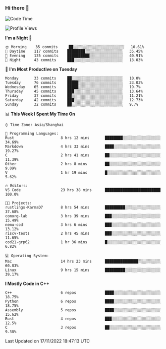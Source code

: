 ### Hi there 👋

<!--
**KarmaD7/KarmaD7** is a ✨ _special_ ✨ repository because its `README.md` (this file) appears on your GitHub profile.

Here are some ideas to get you started:

- 🔭 I’m currently working on ...
- 🌱 I’m currently learning ...
- 👯 I’m looking to collaborate on ...
- 🤔 I’m looking for help with ...
- 💬 Ask me about ...
- 📫 How to reach me: ...
- 😄 Pronouns: ...
- ⚡ Fun fact: ...
-->

<!--START_SECTION:waka-->
![Code Time](http://img.shields.io/badge/Code%20Time-99%20hrs%2030%20mins-blue)

![Profile Views](http://img.shields.io/badge/Profile%20Views-19-blue)

**I'm a Night 🦉** 

```text
🌞 Morning    35 commits     ██░░░░░░░░░░░░░░░░░░░░░░░   10.61% 
🌆 Daytime    117 commits    ████████░░░░░░░░░░░░░░░░░   35.45% 
🌃 Evening    135 commits    ██████████░░░░░░░░░░░░░░░   40.91% 
🌙 Night      43 commits     ███░░░░░░░░░░░░░░░░░░░░░░   13.03%

```
📅 **I'm Most Productive on Tuesday** 

```text
Monday       33 commits     ██░░░░░░░░░░░░░░░░░░░░░░░   10.0% 
Tuesday      76 commits     █████░░░░░░░░░░░░░░░░░░░░   23.03% 
Wednesday    65 commits     █████░░░░░░░░░░░░░░░░░░░░   19.7% 
Thursday     45 commits     ███░░░░░░░░░░░░░░░░░░░░░░   13.64% 
Friday       37 commits     ██░░░░░░░░░░░░░░░░░░░░░░░   11.21% 
Saturday     42 commits     ███░░░░░░░░░░░░░░░░░░░░░░   12.73% 
Sunday       32 commits     ██░░░░░░░░░░░░░░░░░░░░░░░   9.7%

```


📊 **This Week I Spent My Time On** 

```text
⌚︎ Time Zone: Asia/Shanghai

💬 Programming Languages: 
Rust                     8 hrs 12 mins       ████████░░░░░░░░░░░░░░░░░   34.69% 
Markdown                 4 hrs 33 mins       ████░░░░░░░░░░░░░░░░░░░░░   19.27% 
C                        2 hrs 41 mins       ██░░░░░░░░░░░░░░░░░░░░░░░   11.39% 
Other                    2 hrs 8 mins        ██░░░░░░░░░░░░░░░░░░░░░░░   9.09% 
V                        1 hr 19 mins        █░░░░░░░░░░░░░░░░░░░░░░░░   5.62%

🔥 Editors: 
VS Code                  23 hrs 38 mins      █████████████████████████   100.0%

🐱‍💻 Projects: 
rustlings-KarmaD7        8 hrs 54 mins       █████████░░░░░░░░░░░░░░░░   37.68% 
comorg-lab               3 hrs 39 mins       ███░░░░░░░░░░░░░░░░░░░░░░   15.49% 
nemu-cod                 3 hrs 6 mins        ███░░░░░░░░░░░░░░░░░░░░░░   13.12% 
riscv-tests              2 hrs 45 mins       ███░░░░░░░░░░░░░░░░░░░░░░   11.65% 
cod21-grp62              1 hr 36 mins        █░░░░░░░░░░░░░░░░░░░░░░░░   6.82%

💻 Operating System: 
Mac                      14 hrs 23 mins      ███████████████░░░░░░░░░░   60.83% 
Linux                    9 hrs 15 mins       █████████░░░░░░░░░░░░░░░░   39.17%

```

**I Mostly Code in C++** 

```text
C++                      6 repos             ████░░░░░░░░░░░░░░░░░░░░░   18.75% 
Python                   6 repos             ████░░░░░░░░░░░░░░░░░░░░░   18.75% 
Assembly                 5 repos             ████░░░░░░░░░░░░░░░░░░░░░   15.62% 
Rust                     4 repos             ███░░░░░░░░░░░░░░░░░░░░░░   12.5% 
C                        3 repos             ██░░░░░░░░░░░░░░░░░░░░░░░   9.38%

```



 Last Updated on 17/11/2022 18:47:13 UTC
<!--END_SECTION:waka-->
